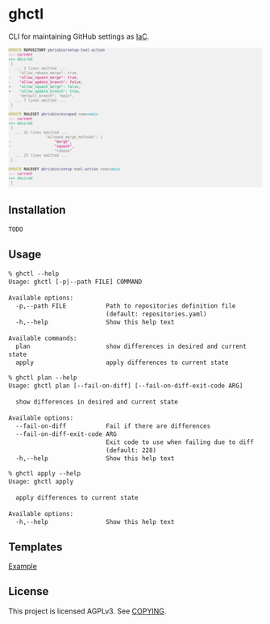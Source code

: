 # ghctl

CLI for maintaining GitHub settings as [IaC][].

[iac]: https://en.wikipedia.org/wiki/Infrastructure_as_code

![](./files/example.png)

## Installation

```console
TODO
```

## Usage

```console
% ghctl --help
Usage: ghctl [-p|--path FILE] COMMAND

Available options:
  -p,--path FILE           Path to repositories definition file
                           (default: repositories.yaml)
  -h,--help                Show this help text

Available commands:
  plan                     show differences in desired and current state
  apply                    apply differences to current state
```

```console
% ghctl plan --help
Usage: ghctl plan [--fail-on-diff] [--fail-on-diff-exit-code ARG]

  show differences in desired and current state

Available options:
  --fail-on-diff           Fail if there are differences
  --fail-on-diff-exit-code ARG
                           Exit code to use when failing due to diff
                           (default: 228)
  -h,--help                Show this help text
```

```console
% ghctl apply --help
Usage: ghctl apply 

  apply differences to current state

Available options:
  -h,--help                Show this help text
```

## Templates

[Example](./repositories.yaml)

## License

This project is licensed AGPLv3. See [COPYING](./COPYING).
